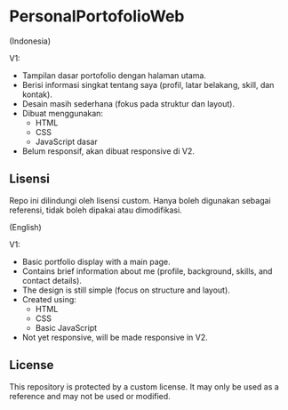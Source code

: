 # PersonalPortofolioWeb

(Indonesia)

V1:
- Tampilan dasar portofolio dengan halaman utama.
- Berisi informasi singkat tentang saya (profil, latar belakang, skill, dan kontak).
- Desain masih sederhana (fokus pada struktur dan layout).
- Dibuat menggunakan: 
  - HTML
  - CSS
  - JavaScript dasar
- Belum responsif, akan dibuat responsive di V2.

## Lisensi
Repo ini dilindungi oleh lisensi custom. Hanya boleh digunakan sebagai referensi, tidak boleh dipakai atau dimodifikasi.

(English)

V1:
- Basic portfolio display with a main page.
- Contains brief information about me (profile, background, skills, and contact details).
- The design is still simple (focus on structure and layout).
- Created using: 
  - HTML
  - CSS
  - Basic JavaScript
- Not yet responsive, will be made responsive in V2.

## License
This repository is protected by a custom license. It may only be used as a reference and may not be used or modified.

